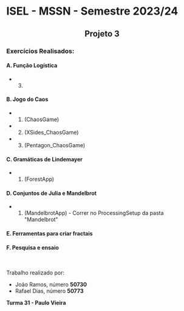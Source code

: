 # ISEL - MSSN - Semestre 2023/24
##  <center> Projeto 3 </center>

### Exercícios Realisados:
#### A. Função Logística
* 3.
#### B. Jogo do Caos
* 1. (ChaosGame)
* 2. (XSides_ChaosGame)
* 3. (Pentagon_ChaosGame)
#### C. Gramáticas de Lindemayer
* 1. (ForestApp)
#### D. Conjuntos de Julia e Mandelbrot
* 1. (MandelbrotApp) - Correr no ProcessingSetup da pasta "Mandelbrot"
#### E. Ferramentas para criar fractais
#### F. Pesquisa e ensaio

<br>

Trabalho realizado por:
* João Ramos, número <b> 50730 </b>
* Rafael Dias, número <b> 50773 </b>

<b> Turma 31 - Paulo Vieira </b>
